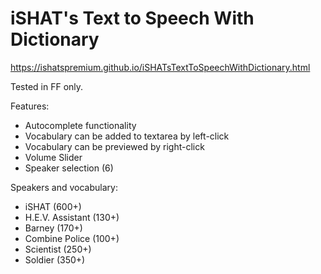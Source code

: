 iSHAT's Text to Speech With Dictionary
==========================

https://ishatspremium.github.io/iSHATsTextToSpeechWithDictionary.html

Tested in FF only.

Features:
- Autocomplete functionality
- Vocabulary can be added to textarea by left-click
- Vocabulary can be previewed by right-click
- Volume Slider
- Speaker selection (6)

Speakers and vocabulary:
- iSHAT (600+)
- H.E.V. Assistant (130+)
- Barney (170+)
- Combine Police (100+)
- Scientist (250+)
- Soldier (350+)
